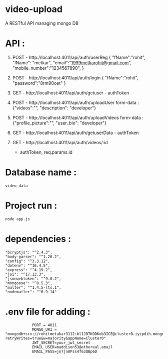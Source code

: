 # video-upload
A RESTful API managing mongo DB
# API :
  1. POST - http://localhost:4011/api/auth/userReg
      {
      "fName":"rohit",
      "lName": "metkar",
      "email":"1999metkarohit@gmail.com",
      "mobile_number":"1234567890",
      }
     
  2. POST - http://localhost:4011/api/auth/login
        {
          "fName":"rohit",
          "password":"8rm90oet"
        }
  3. GET - http://localhost:4011/api/auth/getuser
          - authToken
  5. POST - http://localhost:4011/api/auth/uploadUser
          form-data : {"videos":"",
           "description": "developer"}
  7. POST - http://localhost:4011/api/auth/uploadVideos
           form-data : {"profile_picture":"",
           "user_bio": "developer"}
  8. GET - http://localhost:4011/api/auth/getuserData
              - authToken
 9. GET - http://localhost:4011/api/auth/videos/:id
     - authToken, req.params.id
# Database name :    
    video_data
# Project run :
    node app.js
    
# dependencies : 
    "bcryptjs": "^2.4.3",
    "body-parser": "^1.20.2",
    "config": "^3.3.12",
    "dotenv": "^16.4.5",
    "express": "^4.19.2",
    "joi": "^17.13.3",
    "jsonwebtoken": "^9.0.2",
    "mongoose": "^8.5.3",
    "multer": "^1.4.5-lts.1",
    "nodemailer": "^6.9.14"

# .env file for adding :
                PORT = 4011
                MONGO_URI = "mongodb+srv://rohitmetakar3112:bl1JDTKODKob3ICE@cluster0.iyzpdih.mongodb.net/video_data?retryWrites=true&w=majority&appName=Cluster0"
                JWT_SECRET=your_jwt_secret
                EMAIL_USER=maddison53@ethereal.email
                EMAIL_PASS=jn7jnAPss4f63QBp6D


     
